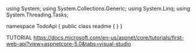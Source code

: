﻿using System;
using System.Collections.Generic;
using System.Linq;
using System.Threading.Tasks;

namespace TodoApi
{
    public class readme
    {
    }
}

TUTORIAL
https://docs.microsoft.com/en-us/aspnet/core/tutorials/first-web-api?view=aspnetcore-5.0&tabs=visual-studio